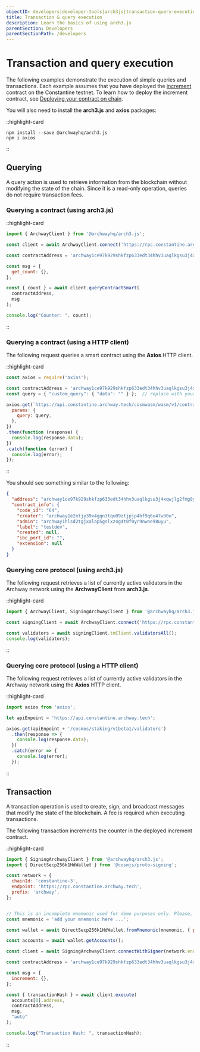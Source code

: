 ```yaml
---
objectID: developers|developer-tools|arch3js|transaction-query-execution
title: Transaction & query execution
description: Learn the basics of using arch3.js
parentSection: Developers
parentSectionPath: /developers
---
```


# Transaction and query execution

The following examples demonstrate the execution of simple queries and transactions. Each example assumes that you have deployed the <a href="https://github.com/archway-network/archway-templates/tree/f5860a7/increment" target="_blank">increment</a> contract on the Constantine testnet. To learn how to deploy the increment contract, see [Deploying your contract on chain](/developers/guides/my-first-dapp/deploy).

You will also need to install the **arch3.js** and **axios** packages:

::highlight-card

```shell
npm install --save @archwayhq/arch3.js
npm i axios
```

::

## Querying

A query action is used to retrieve information from the blockchain without modifying the state of the chain. Since it is a read-only operation, queries do not require transaction fees.

### Querying a contract (using arch3.js)

::highlight-card

```js
import { ArchwayClient } from '@archwayhq/arch3.js';

const client = await ArchwayClient.connect('https://rpc.constantine.archway.tech');

const contractAddress = 'archway1ce97k929shkfzp633edt34hhv3uaqlkgsu3j4xqwjlg2fmg8y5hsw4lewj';

const msg = {
  get_count: {},
};

const { count } = await client.queryContractSmart(
  contractAddress,
  msg
);

console.log("Counter: ", count);
``` 

::

### Querying a contract (using a HTTP client)

The following request queries a smart contract using the **Axios** HTTP client.

::highlight-card

```javascript
const axios = require('axios');

const contractAddress = 'archway1ce97k929shkfzp633edt34hhv3uaqlkgsu3j4xqwjlg2fmg8y5hsw4lewj';  // replace with your contract's address
const query = { "custom_query": { "data": "" } };  // replace with your query

axios.get(`https://api.constantine.archway.tech/cosmwasm/wasm/v1/contract/${contractAddress}/smart`, {
  params: {
    query: query,
  },
})
.then(function (response) {
  console.log(response.data);
})
.catch(function (error) {
  console.log(error);
});
```

::

You should see something similar to the following:

```json
{
  "address": "archway1ce97k929shkfzp633edt34hhv3uaqlkgsu3j4xqwjlg2fmg8y5hsw4lewj",
  "contract_info": {
    "code_id": "64",
    "creator": "archway1e2ntjy39x4gqn3tqu09ztjpjp4hf9q6u47w30u",
    "admin": "archway1hlsd2tgjxalap5gslxz4g4t0f0yr9nwne98uyu",
    "label": "testdev",
    "created": null,
    "ibc_port_id": "",
    "extension": null
  }
}
```

### Querying core protocol (using arch3.js)

The following request retrieves a list of currently active validators in the Archway network using the **ArchwayClient** from **arch3.js**.

::highlight-card

```js
import { ArchwayClient, SigningArchwayClient } from '@archwayhq/arch3.js';

const signingClient = await ArchwayClient.connect('https://rpc.constantine.archway.tech');

const validators = await signingClient.tmClient.validatorsAll();
console.log(validators);
``` 

::

### Querying core protocol (using a HTTP client)

The following request retrieves a list of currently active validators in the Archway network using the **Axios** HTTP client.

::highlight-card

```js
import axios from 'axios';

let apiEnpoint = 'https://api.constantine.archway.tech';

axios.get(apiEnpoint + '/cosmos/staking/v1beta1/validators')
  .then(response => {
    console.log(response.data);
  })
  .catch(error => {
    console.log(error);
  });
``` 

::

## Transaction

A transaction operation is used to create, sign, and broadcast messages that modify the state of the blockchain. A fee is required when executing transactions.

The following transaction increments the counter in the deployed increment contract.

::highlight-card

```js
import { SigningArchwayClient } from '@archwayhq/arch3.js';
import { DirectSecp256k1HdWallet } from '@cosmjs/proto-signing';

const network = {
  chainId: 'constantine-3',
  endpoint: 'https://rpc.constantine.archway.tech',
  prefix: 'archway',
};


// This is an incomplete mnemonic used for demo purposes only. Please, never hard code your seed phrases in your code
const mnemonic = 'add your mnemonic here ...';

const wallet = await DirectSecp256k1HdWallet.fromMnemonic(mnemonic, { prefix: network.prefix });

const accounts = await wallet.getAccounts();

const client = await SigningArchwayClient.connectWithSigner(network.endpoint, wallet);

const contractAddress = 'archway1ce97k929shkfzp633edt34hhv3uaqlkgsu3j4xqwjlg2fmg8y5hsw4lewj';

const msg = {
  increment: {},
};

const { transactionHash } = await client.execute(
  accounts[0].address,
  contractAddress,
  msg,
  "auto"
);

console.log("Transaction Hash: ", transactionHash);
``` 

::

